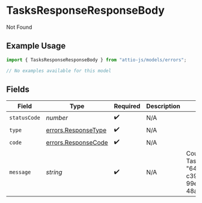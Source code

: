# TasksResponseResponseBody

Not Found

## Example Usage

```typescript
import { TasksResponseResponseBody } from "attio-js/models/errors";

// No examples available for this model
```

## Fields

| Field                                                               | Type                                                                | Required                                                            | Description                                                         | Example                                                             |
| ------------------------------------------------------------------- | ------------------------------------------------------------------- | ------------------------------------------------------------------- | ------------------------------------------------------------------- | ------------------------------------------------------------------- |
| `statusCode`                                                        | *number*                                                            | :heavy_check_mark:                                                  | N/A                                                                 |                                                                     |
| `type`                                                              | [errors.ResponseType](../../models/errors/responsetype.md)          | :heavy_check_mark:                                                  | N/A                                                                 |                                                                     |
| `code`                                                              | [errors.ResponseCode](../../models/errors/responsecode.md)          | :heavy_check_mark:                                                  | N/A                                                                 |                                                                     |
| `message`                                                           | *string*                                                            | :heavy_check_mark:                                                  | N/A                                                                 | Could not find Task with ID "649e34f4-c39a-4f4d-99ef-48a36bef8f04". |